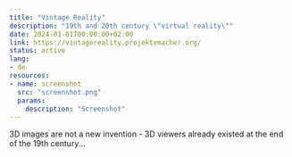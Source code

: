 ```yaml
---
title: "Vintage Reality"
description: "19th and 20th century \"virtual reality\""
date: 2024-01-01T00:00:00+02:00
link: https://vintagereality.projektemacher.org/
status: active
lang:
- de
resources:
- name: screenshot
  src: "screenshot.png"
  params:
    description: "Screenshot"
---
```


3D images are not a new invention - 3D viewers already existed at the end of the 19th century...
